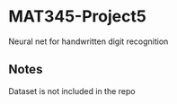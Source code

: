 # MAT345-Project5
Neural net for handwritten digit recognition

## Notes
Dataset is not included in the repo